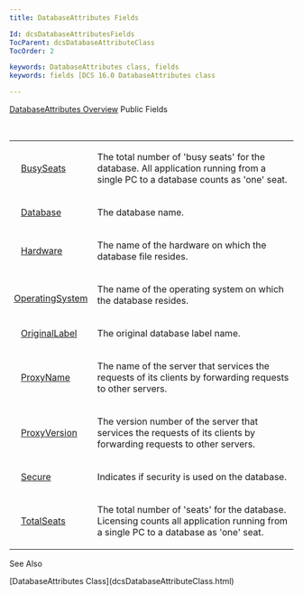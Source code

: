 ```yaml
---
title: DatabaseAttributes Fields

Id: dcsDatabaseAttributesFields
TocParent: dcsDatabaseAttributeClass
TocOrder: 2

keywords: DatabaseAttributes class, fields
keywords: fields [DCS 16.0 DatabaseAttributes class

---
```


[DatabaseAttributes Overview](dcsDatabaseAttributesClass.html) 
Public Fields

<br />

<table class="dtTABLE" id="table3" x-use-null-cells="x-use-null-cells" style="border-spacing: 0px" cellspacing="0">
          <colgroup span="1">
            <col span="1" style="WIDTH: 20%" />
            <col span="1" style="WIDTH: 70%" />
          </colgroup>
          <tr>
            <td colspan="1" rowspan="1">

<img style="WIDTH: 8px; HEIGHT: 11px" height="11" src="../Images/field.bmp" width="8" border="0" x-maintain-ratio="TRUE" /> [ BusySeats](dcsDatabaseAttributesClassBusySeatsField.html) 
</td>
            <td colspan="1" rowspan="1">

The total number of 'busy seats' for the database. All application running from a single PC to a database counts as 'one' seat.
</td>
          </tr>
          <tr>
            <td colspan="1" rowspan="1">

<img style="WIDTH: 8px; HEIGHT: 11px" height="11" src="../Images/field.bmp" width="8" border="0" x-maintain-ratio="TRUE" /> [ Database](dcsDatabaseAttributesClassDatabaseField.html) 
</td>
            <td colspan="1" rowspan="1">

The database name.
</td>
          </tr>
          <tr>
            <td colspan="1" rowspan="1">

<img style="WIDTH: 8px; HEIGHT: 11px" height="11" src="../Images/field.bmp" width="8" border="0" x-maintain-ratio="TRUE" /> [ Hardware](dcsDatabaseAttributesClassHardwareField.html) 
</td>
            <td colspan="1" rowspan="1">

The name of the hardware on which the database file resides.
</td>
          </tr>
          <tr>
            <td colspan="1" rowspan="1">

<img style="WIDTH: 8px; HEIGHT: 11px" height="11" src="../Images/field.bmp" width="8" border="0" x-maintain-ratio="TRUE" /> [ OperatingSystem](dcsDatabaseAttributesClassOperatingSystemField.html) 
</td>
            <td colspan="1" rowspan="1">

The name of the operating system on which the database resides.
</td>
          </tr>
          <tr>
            <td colspan="1" rowspan="1">

<img style="WIDTH: 8px; HEIGHT: 11px" height="11" src="../Images/field.bmp" width="8" border="0" x-maintain-ratio="TRUE" /> [ OriginalLabel](dcsDatabaseAttributesClassOriginalLabelField.html) 
</td>
            <td colspan="1" rowspan="1">

The original database label name.
</td>
          </tr>
          <tr>
            <td colspan="1" rowspan="1">

<img style="WIDTH: 8px; HEIGHT: 11px" height="11" src="../Images/field.bmp" width="8" border="0" x-maintain-ratio="TRUE" /> [ ProxyName](dcsDatabaseAttributesClassProxyNameField.html) 
</td>
            <td colspan="1" rowspan="1">

The name of the server that services the requests of its clients by forwarding requests to other servers.
</td>
          </tr>
          <tr>
            <td colspan="1" rowspan="1">

<img style="WIDTH: 8px; HEIGHT: 11px" height="11" src="../Images/field.bmp" width="8" border="0" x-maintain-ratio="TRUE" /> [ ProxyVersion](dcsDatabaseAttributesClassProxyVersionField.html) 
</td>
            <td colspan="1" rowspan="1">

The version number of the server that services the requests of its clients by forwarding requests to other servers.
</td>
          </tr>
          <tr>
            <td colspan="1" rowspan="1">

<img style="WIDTH: 8px; HEIGHT: 11px" height="11" src="../Images/field.bmp" width="8" border="0" x-maintain-ratio="TRUE" /> [ Secure](dcsDatabaseAttributesClassSecureField.html) 
</td>
            <td colspan="1" rowspan="1">

Indicates if security is used on the database.
</td>
          </tr>
          <tr>
            <td colspan="1" rowspan="1">

<img style="WIDTH: 8px; HEIGHT: 11px" height="11" src="../Images/field.bmp" width="8" border="0" x-maintain-ratio="TRUE" /> [ TotalSeats](dcsDatabaseAttributesClassTotalSeatsField.html) 
</td>
            <td colspan="1" rowspan="1">

The total number of 'seats' for the database. Licensing counts all application running from a single PC to a database as 'one' seat.
</td>
          </tr>
</table>

See Also

<dl />
      [DatabaseAttributes Class](dcsDatabaseAttributeClass.html)

